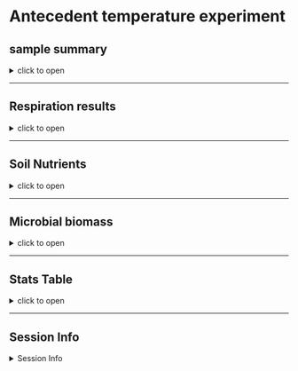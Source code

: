 Antecedent temperature experiment
================

## sample summary

<details>
<summary>
click to open
</summary>

Soils from northwest Alaska were homogenized and pre-incubated at -2 and
-6 degrees Celsius for three months after which they were incubated at
2,4,6,8,10 degrees Celsius for one week. After the week long incubation
soils were extracted using 0.5M K2SO4, and chloroform extracted to
measure microbial biomass and nutrient concentrations. Sub-samples were
also sent to PNNL for more comprehensive analysis of organic matter
using FTICR, NMR, GC-MS and LC-MS techniques. Lipidomics were also
performed to ascertain if there were any significant shifts lipids.

| Replicate | Pre.incubation | Incubation.ID | Incubation.temperauture | ID              | UUID                                 | X   |
|----------:|---------------:|:--------------|------------------------:|:----------------|:-------------------------------------|:----|
|         1 |             -2 | A             |                       2 | A-2-1           | 8656c258-a0e4-4755-81ed-f1d862112621 | NA  |
|         2 |             -2 | A             |                       2 | A-2-2           | 04cbe581-cd60-44ff-8322-e3c9d0f83b9b | NA  |
|         3 |             -2 | A             |                       2 | A-2-3           | 5476356e-c64f-4057-80c1-f75c811fd36e | NA  |
|         1 |             -6 | A             |                       2 | A-6-1           | 23e00139-06b9-4e24-9999-02f36c313389 | NA  |
|         2 |             -6 | A             |                       2 | A-6-2           | 0377bae3-d808-4dde-a8a3-9b68d5ef26de | NA  |
|         3 |             -6 | A             |                       2 | A-6-3           | 537028bc-b721-4650-9b07-7e9a120a86d5 | NA  |
|         1 |             -2 | B             |                       4 | B-2-1           | 440dba45-293d-4a1b-bd7e-25ab39357fa2 | NA  |
|         2 |             -2 | B             |                       4 | B-2-2           | 8245ad28-be7f-4252-a46d-5fd861c420f5 | NA  |
|         3 |             -2 | B             |                       4 | B-2-3           | 1d3baff5-e4c8-4a89-a6c1-8cff831fec47 | NA  |
|         1 |             -6 | B             |                       4 | B-6-1           | a045cdb7-4657-4366-ab08-a49b9c9780ae | NA  |
|         2 |             -6 | B             |                       4 | B-6-2           | ed8616cf-0423-43c6-a1dd-ec97431309c9 | NA  |
|         3 |             -6 | B             |                       4 | B-6-3           | 44e660ac-df81-410a-b264-e345291f1872 | NA  |
|         1 |             -2 | C             |                       6 | C-2-1           | dd528c4e-3d60-40c8-b3a6-accce911cbf9 | NA  |
|         2 |             -2 | C             |                       6 | C-2-2           | 3efde34c-2e51-4560-bfcb-164de36e563e | NA  |
|         3 |             -2 | C             |                       6 | C-2-3           | 96d60bed-37ab-4d96-818d-e43353b81425 | NA  |
|         1 |             -6 | C             |                       6 | C-6-1           | d8d73f99-589b-4559-97b6-107d71c0688c | NA  |
|         2 |             -6 | C             |                       6 | C-6-2           | fce12027-06e4-41d8-9c98-645c90cdf058 | NA  |
|         3 |             -6 | C             |                       6 | C-6-3           | 580e2f97-ae86-4b45-ae91-5f8be28d57f1 | NA  |
|         1 |             -2 | D             |                       8 | D-2-1           | a3edfe91-4286-4ded-9d74-6e59008a0f0b | NA  |
|         2 |             -2 | D             |                       8 | D-2-2           | 587708ea-5a51-49ee-b7b2-aaff43016145 | NA  |
|         3 |             -2 | D             |                       8 | D-2-3           | 571d8331-5027-49c6-9ee0-362ed7654dc5 | NA  |
|         1 |             -6 | D             |                       8 | D-6-1           | 48c5aae9-6684-4f19-bea2-28698eed6d5b | NA  |
|         2 |             -6 | D             |                       8 | D-6-2           | dc8d0e75-f57d-4236-9ef5-523c6bd7e2e1 | NA  |
|         3 |             -6 | D             |                       8 | D-6-3           | da4b7b0d-51ea-43e9-9db0-768352f0dc52 | NA  |
|         1 |             -2 | E             |                      10 | E-2-1           | 51bdcfb0-b98e-4b6d-9271-f857553c99ee | NA  |
|         2 |             -2 | E             |                      10 | E-2-2           | 1c00ea1c-ab85-41b9-9713-7f74f1aaa2fb | NA  |
|         3 |             -2 | E             |                      10 | E-2-3           | 4270be4e-67fc-4f42-811c-bb85d271bf86 | NA  |
|         1 |             -6 | E             |                      10 | E-6-1           | a5f82baa-555e-48ef-bc79-8febae160345 | NA  |
|         2 |             -6 | E             |                      10 | E-6-2           | 3bac6092-7564-4731-8411-8b5f2df33f3f | NA  |
|         3 |             -6 | E             |                      10 | E-6-3           | cefe1d73-c95e-430f-a38a-130e61f11fc9 | NA  |
|         1 |             -2 | Pre           |                      -2 | Pre-2-1         | 0301b210-e061-4847-8236-55b4604e86b9 | NA  |
|         2 |             -2 | Pre           |                      -2 | Pre-2-2         | d07b9001-0b93-4a1a-92b7-70b238a58a2c | NA  |
|         3 |             -2 | Pre           |                      -2 | Pre-2-3         | 392fb7a7-e664-482e-90e7-87a2b5fbaa6e | NA  |
|         1 |             -6 | Pre           |                      -6 | Pre-6-1         | 504ecbd1-d7bc-4c8f-9ec9-1d345bff218d | NA  |
|         2 |             -6 | Pre           |                      -6 | Pre-6-2         | a389c91b-9593-4b0f-84e7-b911e099c3e3 | NA  |
|         3 |             -6 | Pre           |                      -6 | Pre-6-3         | dec78bde-1a26-4368-a537-5b480888b90b | NA  |
|        NA |             NA |               |                      NA | Source material | e6b98a07-c63b-47a7-b872-e99320205b34 | NA  |

</details>

------------------------------------------------------------------------

## Respiration results

<details>
<summary>
click to open
</summary>

Respiration measurements were taken daily during the incubation using a
Li-850 bench top respiration unit. Below are the respiration rates for
each sample, as well as the calculates accumulative respiration
rates.linear models are also drawn in represented color, with 95%
confidence interval.

![](AntecedentTemp_report_files/figure-gfm/unnamed-chunk-1-1.png)<!-- -->![](AntecedentTemp_report_files/figure-gfm/unnamed-chunk-1-2.png)<!-- -->![](AntecedentTemp_report_files/figure-gfm/unnamed-chunk-1-3.png)<!-- -->![](AntecedentTemp_report_files/figure-gfm/unnamed-chunk-1-4.png)<!-- -->

</details>

------------------------------------------------------------------------

## Soil Nutrients

<details>
<summary>
click to open
</summary>

Soil K2SO4 extracts were utilized to measure ammonium, Nitrate, Total
free primary amines, phosphate, Total reducing sugars. Below are the
concentration data. An asterisks indicates a significant (p\<= 0.05)
difference in pre-incubation temperature.

![](AntecedentTemp_report_files/figure-gfm/unnamed-chunk-2-1.png)<!-- -->![](AntecedentTemp_report_files/figure-gfm/unnamed-chunk-2-2.png)<!-- -->
</details>

------------------------------------------------------------------------

## Microbial biomass

<details>
<summary>
click to open
</summary>

Soil K2SO4 extracts were utilized to measure ammonium, Nitrate, Total
free primary amines, phosphate, Total reducing sugars. Below is the
concentration data.An asterisks indicates a significant (p\<= 0.05)
difference in pre-incubation temperature.

![](AntecedentTemp_report_files/figure-gfm/unnamed-chunk-3-1.png)<!-- -->![](AntecedentTemp_report_files/figure-gfm/unnamed-chunk-3-2.png)<!-- -->![](AntecedentTemp_report_files/figure-gfm/unnamed-chunk-3-3.png)<!-- -->
</details>

------------------------------------------------------------------------

## Stats Table

<details>
<summary>
click to open
</summary>

Respiration rates were assessed using a Linear Mixed-Effects Models (lme
function from package nlme). Incubation day, incubation temperature, and
preincubation temperature were all shown to be significant. See table
below for p-values. Microbial biomass, TRS, and nutrients from terminal
extractions were assessed for incubation temperatures using an anova
analysis with interaction effects. TRS showed significant variation with
Incubation temperature, pre-incubation temperature, and interaction.
Microbial biomass carbon also showed significant variation with
pre-incubation temperature, but not incubation temperature. All
nutrients had no significant variation.

    ## $`Respiration statistics: anova(lme(Res ~ JD2 + Inc_temp + pre_inc,random = ~1|Sample_ID))`
    ## 
    ## 
    ##                numDF   denDF      F-value     p-value
    ## ------------  ------  ------  -----------  ----------
    ## (Intercept)        1     149   673.355930   0.0000000
    ## JD2                1     149    40.135389   0.0000000
    ## Inc_temp           1      27    91.448720   0.0000000
    ## pre_inc            1      27     6.956082   0.0136884
    ## 
    ## $diffres
    ## 
    ## 
    ## Table: Difference in cumulative respiration between pre incubation temperatures
    ## 
    ##  Inc_temp         -6          -2       Diff
    ## ---------  ---------  ----------  ---------
    ##         2   105.8210    90.26896   15.55202
    ##         4   148.5354   131.09775   17.43764
    ##         6   184.5535   146.32651   38.22700
    ##         8   233.7851   188.78486   45.00021
    ##        10   333.6863   261.20783   72.47846
    ## 
    ## $LastRES_aov
    ##             Df Sum Sq Mean Sq F value   Pr(>F)    
    ## pre_inc      1  10682   10682   22.84 5.51e-05 ***
    ## Inc_temp     1 132694  132694  283.75 7.53e-16 ***
    ## Residuals   27  12627     468                     
    ## ---
    ## Signif. codes:  0 '***' 0.001 '**' 0.01 '*' 0.05 '.' 0.1 ' ' 1
    ## 
    ## $`ANOVA Nutrients and Microbial biomass: aov(conc ~ pre_inc*Inc_temp)`
    ## 
    ## 
    ## analyte   term                df          sumsq         meansq    statistic     p.value  asterisk 
    ## --------  -----------------  ---  -------------  -------------  -----------  ----------  ---------
    ## FTN       pre_inc              2   1.374035e+04   6.870176e+03    6.4166775   0.0061033  *        
    ## FTN       Inc_temp             5   4.117262e+03   8.234524e+02    0.7690965   0.5816130  NA       
    ## FTN       pre_inc:Inc_temp     5   1.826049e+03   3.652098e+02    0.3411024   0.8826260  NA       
    ## FTN       Residuals           23   2.462552e+04   1.070675e+03           NA          NA  NA       
    ## FTOC      pre_inc              2   7.359999e+04   3.680000e+04    4.7447137   0.0188294  *        
    ## FTOC      Inc_temp             5   1.137154e+05   2.274309e+04    2.9323218   0.0343222  *        
    ## FTOC      pre_inc:Inc_temp     5   3.894616e+04   7.789231e+03    1.0042847   0.4374559  NA       
    ## FTOC      Residuals           23   1.783880e+05   7.755999e+03           NA          NA  NA       
    ## MBC       pre_inc              2   1.202135e+05   6.010674e+04    5.1910967   0.0137863  *        
    ## MBC       Inc_temp             5   1.371886e+05   2.743773e+04    2.3696491   0.0712674  NA       
    ## MBC       pre_inc:Inc_temp     5   5.070313e+04   1.014063e+04    0.8757914   0.5126424  NA       
    ## MBC       Residuals           23   2.663127e+05   1.157881e+04           NA          NA  NA       
    ## MBN       pre_inc              2   7.126838e+03   3.563419e+03    2.8206592   0.0802510  NA       
    ## MBN       Inc_temp             5   2.074324e+03   4.148649e+02    0.3283903   0.8906130  NA       
    ## MBN       pre_inc:Inc_temp     5   3.892345e+03   7.784691e+02    0.6162048   0.6886524  NA       
    ## MBN       Residuals           23   2.905655e+04   1.263328e+03           NA          NA  NA       
    ## NH4       pre_inc              2   2.146117e+00   1.073059e+00    0.9493991   0.4016231  NA       
    ## NH4       Inc_temp             5   4.072849e+00   8.145698e-01    0.7206986   0.6146177  NA       
    ## NH4       pre_inc:Inc_temp     5   9.671207e-01   1.934241e-01    0.1711339   0.9706936  NA       
    ## NH4       Residuals           23   2.599576e+01   1.130250e+00           NA          NA  NA       
    ## NO3       pre_inc              2   2.242756e+02   1.121378e+02    2.9983485   0.0696405  NA       
    ## NO3       Inc_temp             5   2.223114e+02   4.446229e+01    1.1888359   0.3452741  NA       
    ## NO3       pre_inc:Inc_temp     5   6.752124e+01   1.350425e+01    0.3610776   0.8697562  NA       
    ## NO3       Residuals           23   8.601966e+02   3.739985e+01           NA          NA  NA       
    ## PO4       pre_inc              2   2.504600e-03   1.252300e-03    0.0597511   0.9421447  NA       
    ## PO4       Inc_temp             5   9.523150e-02   1.904630e-02    0.9087411   0.4925102  NA       
    ## PO4       pre_inc:Inc_temp     5   3.795490e-02   7.591000e-03    0.3621820   0.8690340  NA       
    ## PO4       Residuals           23   4.820571e-01   2.095900e-02           NA          NA  NA       
    ## TFPA      pre_inc              2   4.188969e+02   2.094485e+02    0.3780633   0.6893668  NA       
    ## TFPA      Inc_temp             5   6.149137e+03   1.229827e+03    2.2198899   0.0869289  NA       
    ## TFPA      pre_inc:Inc_temp     5   4.486744e+02   8.973488e+01    0.1619752   0.9739754  NA       
    ## TFPA      Residuals           23   1.274209e+04   5.540037e+02           NA          NA  NA       
    ## TN        pre_inc              2   9.744179e+03   4.872089e+03   23.0230379   0.0000032  *        
    ## TN        Inc_temp             5   5.353449e+02   1.070690e+02    0.5059540   0.7687186  NA       
    ## TN        pre_inc:Inc_temp     5   1.340024e+03   2.680048e+02    1.2664557   0.3118854  NA       
    ## TN        Residuals           23   4.867214e+03   2.116180e+02           NA          NA  NA       
    ## TOC       pre_inc              2   1.379211e+04   6.896054e+03    2.4475263   0.1087195  NA       
    ## TOC       Inc_temp             5   6.146780e+03   1.229356e+03    0.4363193   0.8185354  NA       
    ## TOC       pre_inc:Inc_temp     5   2.361653e+04   4.723305e+03    1.6763810   0.1803319  NA       
    ## TOC       Residuals           23   6.480389e+04   2.817561e+03           NA          NA  NA       
    ## TRS       pre_inc              2   1.448907e-01   7.244540e-02   42.0381109   0.0000000  *        
    ## TRS       Inc_temp             5   1.822171e-01   3.644340e-02   21.1471412   0.0000001  *        
    ## TRS       pre_inc:Inc_temp     5   1.165281e-01   2.330560e-02   13.5236326   0.0000033  *        
    ## TRS       Residuals           23   3.963650e-02   1.723300e-03           NA          NA  NA       
    ## 
    ## $all_aov
    ## 
    ## 
    ## analyte   Inc_temp   term       df          sumsq         meansq    statistic     p.value  asterisk   pre_inc 
    ## --------  ---------  --------  ---  -------------  -------------  -----------  ----------  ---------  --------
    ## FTN       10         pre_inc     1   9.704188e+02   9.704188e+02    1.0086673   0.3720485  NA         -2      
    ## FTN       2          pre_inc     1   5.529072e+01   5.529072e+01    0.0396834   0.8518172  NA         -2      
    ## FTN       4          pre_inc     1   2.986152e+02   2.986152e+02    0.2928154   0.6171500  NA         -2      
    ## FTN       6          pre_inc     1   1.113389e+03   1.113389e+03    1.1433392   0.3451813  NA         -2      
    ## FTN       8          pre_inc     1   1.696253e+01   1.696253e+01    0.0109344   0.9217523  NA         -2      
    ## FTN       Pre        pre_inc     1   1.127396e+03   1.127396e+03    2.3056970   0.2035151  NA         -2      
    ## FTOC      10         pre_inc     1   1.920856e+04   1.920856e+04    5.4031229   0.0807406  NA         -2      
    ## FTOC      2          pre_inc     1   6.554433e+03   6.554433e+03    3.2794098   0.1443938  NA         -2      
    ## FTOC      4          pre_inc     1   1.325938e+03   1.325938e+03    0.0680030   0.8071419  NA         -2      
    ## FTOC      6          pre_inc     1   4.974039e+04   4.974039e+04   15.9326006   0.0162437  *          -2      
    ## FTOC      8          pre_inc     1   1.637648e+04   1.637648e+04    1.1453960   0.3447969  NA         -2      
    ## FTOC      Pre        pre_inc     1   3.756575e+02   3.756575e+02    0.2937685   0.6165971  NA         -2      
    ## MBC       10         pre_inc     1   1.389823e+04   1.389823e+04    1.9848722   0.2316627  NA         -2      
    ## MBC       2          pre_inc     1   1.363457e+04   1.363457e+04    1.1527277   0.3434327  NA         -2      
    ## MBC       4          pre_inc     1   2.841043e+03   2.841043e+03    0.1145369   0.7520553  NA         -2      
    ## MBC       6          pre_inc     1   5.573124e+04   5.573124e+04   29.6434496   0.0055263  *          -2      
    ## MBC       8          pre_inc     1   7.862607e+04   7.862607e+04    3.8526903   0.1211613  NA         -2      
    ## MBC       Pre        pre_inc     1   3.431506e+01   3.431506e+01    0.0123831   0.9167550  NA         -2      
    ## MBN       10         pre_inc     1   1.233809e+03   1.233809e+03    1.2071428   0.3335874  NA         -2      
    ## MBN       2          pre_inc     1   2.139296e+03   2.139296e+03    1.2370392   0.3283795  NA         -2      
    ## MBN       4          pre_inc     1   8.822089e+02   8.822089e+02    1.2989685   0.3180166  NA         -2      
    ## MBN       6          pre_inc     1   2.730024e+03   2.730024e+03    4.7993456   0.0936146  NA         -2      
    ## MBN       8          pre_inc     1   1.983172e+02   1.983172e+02    0.1055512   0.7615490  NA         -2      
    ## MBN       Pre        pre_inc     1   2.234213e+03   2.234213e+03    1.4646347   0.2928175  NA         -2      
    ## NH4       10         pre_inc     1   5.683342e-01   5.683342e-01    0.2529979   0.6414052  NA         -2      
    ## NH4       2          pre_inc     1   7.612635e-01   7.612635e-01    1.5405192   0.2823559  NA         -2      
    ## NH4       4          pre_inc     1   2.492229e-01   2.492229e-01    0.2016086   0.6766778  NA         -2      
    ## NH4       6          pre_inc     1   4.177801e-01   4.177801e-01    0.3469364   0.5875093  NA         -2      
    ## NH4       8          pre_inc     1   1.263096e-01   1.263096e-01    0.1111304   0.7556028  NA         -2      
    ## NH4       Pre        pre_inc     1   1.099181e+00   1.099181e+00    1.4060443   0.3013391  NA         -2      
    ## NO3       10         pre_inc     1   1.141018e+01   1.141018e+01    0.4077239   0.5578544  NA         -2      
    ## NO3       2          pre_inc     1   1.038974e+01   1.038974e+01    0.2907553   0.6183494  NA         -2      
    ## NO3       4          pre_inc     1   2.983945e+01   2.983945e+01    0.6729559   0.4580939  NA         -2      
    ## NO3       6          pre_inc     1   1.554907e+02   1.554907e+02    1.8269956   0.2478633  NA         -2      
    ## NO3       8          pre_inc     1   7.607999e+00   7.607999e+00    0.4375319   0.5444752  NA         -2      
    ## NO3       Pre        pre_inc     1   4.723382e+00   4.723382e+00    0.3050063   0.6101664  NA         -2      
    ## PO4       10         pre_inc     1   1.171390e-02   1.171390e-02    0.3990182   0.5618972  NA         -2      
    ## PO4       2          pre_inc     1   9.147100e-03   9.147100e-03    0.2682536   0.6318337  NA         -2      
    ## PO4       4          pre_inc     1   2.241500e-03   2.241500e-03    0.2457036   0.6461146  NA         -2      
    ## PO4       6          pre_inc     1   5.686900e-03   5.686900e-03    0.4691925   0.5309901  NA         -2      
    ## PO4       8          pre_inc     1   8.714200e-03   8.714200e-03    0.2531989   0.6412767  NA         -2      
    ## PO4       Pre        pre_inc     1   4.029000e-03   4.029000e-03    0.2752604   0.6275571  NA         -2      
    ## TFPA      10         pre_inc     1   1.002549e+02   1.002549e+02    0.1521958   0.7163292  NA         -2      
    ## TFPA      2          pre_inc     1   1.354703e+02   1.354703e+02    0.3576545   0.5820257  NA         -2      
    ## TFPA      4          pre_inc     1   5.460927e+01   5.460927e+01    0.1153671   0.7511998  NA         -2      
    ## TFPA      6          pre_inc     1   1.749194e+01   1.749194e+01    0.0150410   0.9083058  NA         -2      
    ## TFPA      8          pre_inc     1   1.527346e+02   1.527346e+02    0.7731629   0.4288928  NA         -2      
    ## TFPA      Pre        pre_inc     1   3.533799e+01   3.533799e+01    0.0420384   0.8475575  NA         -2      
    ## TN        10         pre_inc     1   1.579319e+01   1.579319e+01    0.1152980   0.7512709  NA         -2      
    ## TN        2          pre_inc     1   1.506740e+03   1.506740e+03   48.1175133   0.0022680  *          -2      
    ## TN        4          pre_inc     1   1.542940e+02   1.542940e+02    1.8952615   0.2406422  NA         -2      
    ## TN        6          pre_inc     1   3.565357e+02   3.565357e+02    0.9268975   0.3901903  NA         -2      
    ## TN        8          pre_inc     1   9.928019e+01   9.928019e+01    1.1578896   0.3424777  NA         -2      
    ## TN        Pre        pre_inc     1   1.874366e+02   1.874366e+02    0.5665436   0.4935086  NA         -2      
    ## TOC       10         pre_inc     1   4.286625e+02   4.286625e+02    0.1547583   0.7140965  NA         -2      
    ## TOC       2          pre_inc     1   1.282193e+03   1.282193e+03    0.2382082   0.6510487  NA         -2      
    ## TOC       4          pre_inc     1   8.048758e+03   8.048758e+03    3.0385624   0.1562622  NA         -2      
    ## TOC       6          pre_inc     1   1.702795e+02   1.702795e+02    0.0639856   0.8127719  NA         -2      
    ## TOC       8          pre_inc     1   2.323575e+04   2.323575e+04   12.0526479   0.0255442  *          -2      
    ## TOC       Pre        pre_inc     1   1.828979e+02   1.828979e+02    0.1837768   0.6902250  NA         -2      
    ## TRS       10         pre_inc     1   2.307700e-03   2.307700e-03    3.5962040   0.1307860  NA         -2      
    ## TRS       2          pre_inc     1   4.489800e-03   4.489800e-03    3.6300889   0.1294484  NA         -2      
    ## TRS       4          pre_inc     1   9.825300e-03   9.825300e-03    1.7912618   0.2517831  NA         -2      
    ## TRS       6          pre_inc     1   1.962000e-03   1.962000e-03    3.2171051   0.1473268  NA         -2      
    ## TRS       8          pre_inc     1   3.718600e-03   3.718600e-03    3.3399134   0.1416310  NA         -2      
    ## TRS       Pre        pre_inc     1   1.403133e-01   1.403133e-01   18.1841703   0.0130091  *          -2      
    ## 
    ## $Dunnett_label_all
    ## 
    ## 
    ## Table: Dunnett test results comparing T0 and pre incubations to all
    ## 
    ## analyte   pre_inc     Incubation.ID         pval  pre   Inc_temp 
    ## --------  ----------  --------------  ----------  ----  ---------
    ## FTN       -2 vs pre   A                0.9979413        2        
    ## FTN       -2 vs pre   B                0.7681905        4        
    ## FTN       -2 vs pre   C                0.6760819        6        
    ## FTN       -2 vs pre   D                0.9965021        8        
    ## FTN       -2 vs pre   E                0.9980328        10       
    ## FTN       -6 vs pre   A                0.6560239        2        
    ## FTN       -6 vs pre   B                0.3715264        4        
    ## FTN       -6 vs pre   C                0.5832674        6        
    ## FTN       -6 vs pre   D                0.4015405        8        
    ## FTN       -6 vs pre   E                0.9914342        10       
    ## FTN       -2 vs T0    A                0.0011579  *     2        
    ## FTN       -2 vs T0    B                0.0001090  *     4        
    ## FTN       -2 vs T0    C                0.0001265  *     6        
    ## FTN       -2 vs T0    D                0.0005455  *     8        
    ## FTN       -2 vs T0    E                0.0043965  *     10       
    ## FTN       -2 vs T0    Pre              0.0153008  *     Pre      
    ## FTN       -6 vs T0    A                0.0010798  *     2        
    ## FTN       -6 vs T0    B                0.0001303  *     4        
    ## FTN       -6 vs T0    C                0.0001549  *     6        
    ## FTN       -6 vs T0    D                0.0004764  *     8        
    ## FTN       -6 vs T0    E                0.0044290  *     10       
    ## FTN       -6 vs T0    Pre              0.0153128  *     Pre      
    ## FTOC      -2 vs pre   A                0.7962177        2        
    ## FTOC      -2 vs pre   B                0.8238421        4        
    ## FTOC      -2 vs pre   C                0.0440257  *     6        
    ## FTOC      -2 vs pre   D                0.1579983        8        
    ## FTOC      -2 vs pre   E                0.9916722        10       
    ## FTOC      -6 vs pre   A                0.9987342        2        
    ## FTOC      -6 vs pre   B                0.3868210        4        
    ## FTOC      -6 vs pre   C                0.9369373        6        
    ## FTOC      -6 vs pre   D                0.7574021        8        
    ## FTOC      -6 vs pre   E                0.7739932        10       
    ## FTOC      -2 vs T0    A                0.7717669        2        
    ## FTOC      -2 vs T0    B                0.2918679        4        
    ## FTOC      -2 vs T0    C                0.0793810        6        
    ## FTOC      -2 vs T0    D                0.1314621        8        
    ## FTOC      -2 vs T0    E                1.0000000        10       
    ## FTOC      -2 vs T0    Pre              0.9994284        Pre      
    ## FTOC      -6 vs T0    A                0.7717901        2        
    ## FTOC      -6 vs T0    B                0.2922484        4        
    ## FTOC      -6 vs T0    C                0.0793801        6        
    ## FTOC      -6 vs T0    D                0.1314310        8        
    ## FTOC      -6 vs T0    E                1.0000000        10       
    ## FTOC      -6 vs T0    Pre              0.9994286        Pre      
    ## MBC       -2 vs pre   A                0.7994171        2        
    ## MBC       -2 vs pre   B                0.5890417        4        
    ## MBC       -2 vs pre   C                0.1497852        6        
    ## MBC       -2 vs pre   D                0.0716158        8        
    ## MBC       -2 vs pre   E                0.9972871        10       
    ## MBC       -6 vs pre   A                1.0000000        2        
    ## MBC       -6 vs pre   B                0.7529607        4        
    ## MBC       -6 vs pre   C                0.9976522        6        
    ## MBC       -6 vs pre   D                0.9946301        8        
    ## MBC       -6 vs pre   E                0.8993364        10       
    ## MBC       -2 vs T0    A                0.9736075        2        
    ## MBC       -2 vs T0    B                0.5470266        4        
    ## MBC       -2 vs T0    C                0.4042268        6        
    ## MBC       -2 vs T0    D                0.2480643        8        
    ## MBC       -2 vs T0    E                0.9998140        10       
    ## MBC       -2 vs T0    Pre              1.0000000        Pre      
    ## MBC       -6 vs T0    A                0.9736156        2        
    ## MBC       -6 vs T0    B                0.5469190        4        
    ## MBC       -6 vs T0    C                0.4043105        6        
    ## MBC       -6 vs T0    D                0.2483009        8        
    ## MBC       -6 vs T0    E                0.9998143        10       
    ## MBC       -6 vs T0    Pre              1.0000000        Pre      
    ## MBN       -2 vs pre   A                0.9603288        2        
    ## MBN       -2 vs pre   B                0.9438618        4        
    ## MBN       -2 vs pre   C                0.7635565        6        
    ## MBN       -2 vs pre   D                0.9987577        8        
    ## MBN       -2 vs pre   E                0.9999821        10       
    ## MBN       -6 vs pre   A                0.9424309        2        
    ## MBN       -6 vs pre   B                0.6471013        4        
    ## MBN       -6 vs pre   C                0.8185986        6        
    ## MBN       -6 vs pre   D                0.4536713        8        
    ## MBN       -6 vs pre   E                0.9842675        10       
    ## MBN       -2 vs T0    A                0.4547279        2        
    ## MBN       -2 vs T0    B                0.2636467        4        
    ## MBN       -2 vs T0    C                0.2357440        6        
    ## MBN       -2 vs T0    D                0.4766521        8        
    ## MBN       -2 vs T0    E                0.7313977        10       
    ## MBN       -2 vs T0    Pre              0.9286402        Pre      
    ## MBN       -6 vs T0    A                0.4547370        2        
    ## MBN       -6 vs T0    B                0.2639751        4        
    ## MBN       -6 vs T0    C                0.2359799        6        
    ## MBN       -6 vs T0    D                0.4765882        8        
    ## MBN       -6 vs T0    E                0.7314265        10       
    ## MBN       -6 vs T0    Pre              0.9286234        Pre      
    ## NH4       -2 vs pre   A                0.9995384        2        
    ## NH4       -2 vs pre   B                0.9581902        4        
    ## NH4       -2 vs pre   C                0.9999902        6        
    ## NH4       -2 vs pre   D                0.9942139        8        
    ## NH4       -2 vs pre   E                0.7215188        10       
    ## NH4       -6 vs pre   A                0.9948835        2        
    ## NH4       -6 vs pre   B                0.7334408        4        
    ## NH4       -6 vs pre   C                0.9988618        6        
    ## NH4       -6 vs pre   D                0.8326838        8        
    ## NH4       -6 vs pre   E                0.5844485        10       
    ## NH4       -2 vs T0    A                0.3653934        2        
    ## NH4       -2 vs T0    B                0.8657237        4        
    ## NH4       -2 vs T0    C                0.2262959        6        
    ## NH4       -2 vs T0    D                0.3523098        8        
    ## NH4       -2 vs T0    E                0.9973346        10       
    ## NH4       -2 vs T0    Pre              0.1816059        Pre      
    ## NH4       -6 vs T0    A                0.3657852        2        
    ## NH4       -6 vs T0    B                0.8657226        4        
    ## NH4       -6 vs T0    C                0.2262874        6        
    ## NH4       -6 vs T0    D                0.3523428        8        
    ## NH4       -6 vs T0    E                0.9973352        10       
    ## NH4       -6 vs T0    Pre              0.1816166        Pre      
    ## NO3       -2 vs pre   A                0.9962806        2        
    ## NO3       -2 vs pre   B                0.9779561        4        
    ## NO3       -2 vs pre   C                0.9033214        6        
    ## NO3       -2 vs pre   D                0.9714382        8        
    ## NO3       -2 vs pre   E                0.7132988        10       
    ## NO3       -6 vs pre   A                0.9998735        2        
    ## NO3       -6 vs pre   B                0.7489561        4        
    ## NO3       -6 vs pre   C                0.8231929        6        
    ## NO3       -6 vs pre   D                0.9486330        8        
    ## NO3       -6 vs pre   E                0.5939799        10       
    ## NO3       -2 vs T0    A                0.9995940        2        
    ## NO3       -2 vs T0    B                0.3616761        4        
    ## NO3       -2 vs T0    C                0.9353890        6        
    ## NO3       -2 vs T0    D                0.5144187        8        
    ## NO3       -2 vs T0    E                0.1398577        10       
    ## NO3       -2 vs T0    Pre              0.9690962        Pre      
    ## NO3       -6 vs T0    A                0.9995935        2        
    ## NO3       -6 vs T0    B                0.3614356        4        
    ## NO3       -6 vs T0    C                0.9353961        6        
    ## NO3       -6 vs T0    D                0.5143105        8        
    ## NO3       -6 vs T0    E                0.1399355        10       
    ## NO3       -6 vs T0    Pre              0.9690942        Pre      
    ## PO4       -2 vs pre   A                0.9598565        2        
    ## PO4       -2 vs pre   B                0.9577298        4        
    ## PO4       -2 vs pre   C                0.9999999        6        
    ## PO4       -2 vs pre   D                0.9962457        8        
    ## PO4       -2 vs pre   E                0.9040593        10       
    ## PO4       -6 vs pre   A                0.9896203        2        
    ## PO4       -6 vs pre   B                0.4902208        4        
    ## PO4       -6 vs pre   C                0.8111585        6        
    ## PO4       -6 vs pre   D                0.9164301        8        
    ## PO4       -6 vs pre   E                0.9771024        10       
    ## PO4       -2 vs T0    A                0.8712547        2        
    ## PO4       -2 vs T0    B                0.9999761        4        
    ## PO4       -2 vs T0    C                0.7960811        6        
    ## PO4       -2 vs T0    D                0.5392562        8        
    ## PO4       -2 vs T0    E                0.9486926        10       
    ## PO4       -2 vs T0    Pre              0.3888164        Pre      
    ## PO4       -6 vs T0    A                0.8711275        2        
    ## PO4       -6 vs T0    B                0.9999761        4        
    ## PO4       -6 vs T0    C                0.7961329        6        
    ## PO4       -6 vs T0    D                0.5390815        8        
    ## PO4       -6 vs T0    E                0.9486882        10       
    ## PO4       -6 vs T0    Pre              0.3891995        Pre      
    ## TFPA      -2 vs pre   A                0.6773760        2        
    ## TFPA      -2 vs pre   B                0.9748824        4        
    ## TFPA      -2 vs pre   C                0.6027642        6        
    ## TFPA      -2 vs pre   D                0.9379049        8        
    ## TFPA      -2 vs pre   E                0.4642096        10       
    ## TFPA      -6 vs pre   A                0.5750847        2        
    ## TFPA      -6 vs pre   B                0.9694025        4        
    ## TFPA      -6 vs pre   C                0.8846922        6        
    ## TFPA      -6 vs pre   D                0.9999960        8        
    ## TFPA      -6 vs pre   E                0.4214289        10       
    ## TFPA      -2 vs T0    A                0.1496490        2        
    ## TFPA      -2 vs T0    B                0.6860061        4        
    ## TFPA      -2 vs T0    C                0.2578813        6        
    ## TFPA      -2 vs T0    D                0.9163924        8        
    ## TFPA      -2 vs T0    E                0.0619437        10       
    ## TFPA      -2 vs T0    Pre              0.9980040        Pre      
    ## TFPA      -6 vs T0    A                0.1496100        2        
    ## TFPA      -6 vs T0    B                0.6860304        4        
    ## TFPA      -6 vs T0    C                0.2580943        6        
    ## TFPA      -6 vs T0    D                0.9163631        8        
    ## TFPA      -6 vs T0    E                0.0619279        10       
    ## TFPA      -6 vs T0    Pre              0.9980049        Pre      
    ## TN        -2 vs pre   A                0.9259280        2        
    ## TN        -2 vs pre   B                0.9209413        4        
    ## TN        -2 vs pre   C                0.9997501        6        
    ## TN        -2 vs pre   D                0.5477260        8        
    ## TN        -2 vs pre   E                0.9931486        10       
    ## TN        -6 vs pre   A                0.5232559        2        
    ## TN        -6 vs pre   B                0.7784432        4        
    ## TN        -6 vs pre   C                0.8763919        6        
    ## TN        -6 vs pre   D                0.9994300        8        
    ## TN        -6 vs pre   E                0.9958018        10       
    ## TN        -2 vs T0    A                0.0010009  *     2        
    ## TN        -2 vs T0    B                0.0001245  *     4        
    ## TN        -2 vs T0    C                0.0003673  *     6        
    ## TN        -2 vs T0    D                0.0001178  *     8        
    ## TN        -2 vs T0    E                0.0009335  *     10       
    ## TN        -2 vs T0    Pre              0.0012234  *     Pre      
    ## TN        -6 vs T0    A                0.0008672  *     2        
    ## TN        -6 vs T0    B                0.0001464  *     4        
    ## TN        -6 vs T0    C                0.0003350  *     6        
    ## TN        -6 vs T0    D                0.0002123  *     8        
    ## TN        -6 vs T0    E                0.0011472  *     10       
    ## TN        -6 vs T0    Pre              0.0011630  *     Pre      
    ## TOC       -2 vs pre   A                0.9813098        2        
    ## TOC       -2 vs pre   B                0.5937603        4        
    ## TOC       -2 vs pre   C                1.0000000        6        
    ## TOC       -2 vs pre   D                0.1714814        8        
    ## TOC       -2 vs pre   E                1.0000000        10       
    ## TOC       -6 vs pre   A                0.9874485        2        
    ## TOC       -6 vs pre   B                0.9344477        4        
    ## TOC       -6 vs pre   C                0.9792103        6        
    ## TOC       -6 vs pre   D                0.7923686        8        
    ## TOC       -6 vs pre   E                0.9998896        10       
    ## TOC       -2 vs T0    A                0.9924591        2        
    ## TOC       -2 vs T0    B                0.9999973        4        
    ## TOC       -2 vs T0    C                0.9138902        6        
    ## TOC       -2 vs T0    D                0.9996461        8        
    ## TOC       -2 vs T0    E                0.9966912        10       
    ## TOC       -2 vs T0    Pre              0.9884523        Pre      
    ## TOC       -6 vs T0    A                0.9924580        2        
    ## TOC       -6 vs T0    B                0.9999973        4        
    ## TOC       -6 vs T0    C                0.9138572        6        
    ## TOC       -6 vs T0    D                0.9996463        8        
    ## TOC       -6 vs T0    E                0.9966866        10       
    ## TOC       -6 vs T0    Pre              0.9884551        Pre      
    ## TRS       -2 vs pre   A                0.9999005        2        
    ## TRS       -2 vs pre   B                0.9999962        4        
    ## TRS       -2 vs pre   C                0.9970319        6        
    ## TRS       -2 vs pre   D                0.3957445        8        
    ## TRS       -2 vs pre   E                0.0646227        10       
    ## TRS       -6 vs pre   A                0.0000222  *     2        
    ## TRS       -6 vs pre   B                0.0000685  *     4        
    ## TRS       -6 vs pre   C                0.0000028  *     6        
    ## TRS       -6 vs pre   D                0.0000001  *     8        
    ## TRS       -6 vs pre   E                0.0000000  *     10       
    ## TRS       -2 vs T0    A                0.0063099  *     2        
    ## TRS       -2 vs T0    B                0.0063384  *     4        
    ## TRS       -2 vs T0    C                0.0010625  *     6        
    ## TRS       -2 vs T0    D                0.0000725  *     8        
    ## TRS       -2 vs T0    E                0.0000011  *     10       
    ## TRS       -2 vs T0    Pre              0.4923386        Pre      
    ## TRS       -6 vs T0    A                0.0062211  *     2        
    ## TRS       -6 vs T0    B                0.0065978  *     4        
    ## TRS       -6 vs T0    C                0.0010270  *     6        
    ## TRS       -6 vs T0    D                0.0000558  *     8        
    ## TRS       -6 vs T0    E                0.0000007  *     10       
    ## TRS       -6 vs T0    Pre              0.4925597        Pre

</details>

------------------------------------------------------------------------

## Session Info

<details>
<summary>
Session Info
</summary>

Date run: 2023-03-29

    ## R version 4.2.3 (2023-03-15 ucrt)
    ## Platform: x86_64-w64-mingw32/x64 (64-bit)
    ## Running under: Windows 10 x64 (build 19045)
    ## 
    ## Matrix products: default
    ## 
    ## locale:
    ## [1] LC_COLLATE=English_United States.utf8 
    ## [2] LC_CTYPE=English_United States.utf8   
    ## [3] LC_MONETARY=English_United States.utf8
    ## [4] LC_NUMERIC=C                          
    ## [5] LC_TIME=English_United States.utf8    
    ## 
    ## attached base packages:
    ## [1] grid      stats     graphics  grDevices utils     datasets  methods  
    ## [8] base     
    ## 
    ## other attached packages:
    ##  [1] agricolae_1.3-5   knitr_1.42        nlme_3.1-162      cowplot_1.1.1    
    ##  [5] ggpubr_0.6.0      janitor_2.2.0     pracma_2.4.2      reshape2_1.4.4   
    ##  [9] ggbiplot_0.55     scales_1.2.1      plyr_1.8.8        vegan_2.6-4      
    ## [13] lattice_0.20-45   permute_0.9-7     lubridate_1.9.2   forcats_1.0.0    
    ## [17] stringr_1.5.0     dplyr_1.1.0       purrr_1.0.1       readr_2.1.4      
    ## [21] tidyr_1.3.0       tibble_3.2.0      ggplot2_3.4.1     tidyverse_2.0.0  
    ## [25] tarchetypes_0.7.5 targets_0.14.3   
    ## 
    ## loaded via a namespace (and not attached):
    ##  [1] colorspace_2.1-0   ggsignif_0.6.4     class_7.3-21       ellipsis_0.3.2    
    ##  [5] snakecase_0.11.0   fs_1.6.1           gld_2.6.6          rstudioapi_0.14   
    ##  [9] proxy_0.4-27       farver_2.1.1       listenv_0.9.0      furrr_0.3.1       
    ## [13] fansi_1.0.4        mvtnorm_1.1-3      codetools_0.2-19   splines_4.2.3     
    ## [17] rootSolve_1.8.2.3  polynom_1.4-1      broom_1.0.4        cluster_2.1.4     
    ## [21] shiny_1.7.4        httr_1.4.5         compiler_4.2.3     backports_1.4.1   
    ## [25] Matrix_1.5-3       fastmap_1.1.1      cli_3.6.0          later_1.3.0       
    ## [29] htmltools_0.5.4    tools_4.2.3        igraph_1.4.1       gtable_0.3.1      
    ## [33] glue_1.6.2         lmom_2.9           Rcpp_1.0.10        carData_3.0-5     
    ## [37] cellranger_1.1.0   vctrs_0.6.0        xfun_0.37          globals_0.16.2    
    ## [41] ps_1.7.2           timechange_0.2.0   mime_0.12          miniUI_0.1.1.1    
    ## [45] lifecycle_1.0.3    rstatix_0.7.2      future_1.32.0      MASS_7.3-58.2     
    ## [49] hms_1.1.2          promises_1.2.0.1   parallel_4.2.3     expm_0.999-7      
    ## [53] Exact_3.2          yaml_2.3.7         labelled_2.10.0    stringi_1.7.12    
    ## [57] highr_0.10         klaR_1.7-1         AlgDesign_1.2.1    e1071_1.7-13      
    ## [61] boot_1.3-28.1      rlang_1.1.0        pkgconfig_2.0.3    evaluate_0.20     
    ## [65] labeling_0.4.2     processx_3.8.0     tidyselect_1.2.0   parallelly_1.34.0 
    ## [69] magrittr_2.0.3     R6_2.5.1           DescTools_0.99.48  generics_0.1.3    
    ## [73] base64url_1.4      combinat_0.0-8     pillar_1.8.1       haven_2.5.2       
    ## [77] withr_2.5.0        mgcv_1.8-42        abind_1.4-5        car_3.1-1         
    ## [81] questionr_0.7.8    utf8_1.2.3         tzdb_0.3.0         rmarkdown_2.20    
    ## [85] future.callr_0.8.1 readxl_1.4.2       data.table_1.14.8  callr_3.7.3       
    ## [89] digest_0.6.31      xtable_1.8-4       httpuv_1.6.9       munsell_0.5.0

</details>

